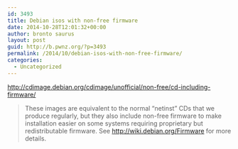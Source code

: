 ```yaml
---
id: 3493
title: Debian isos with non-free firmware
date: 2014-10-28T12:01:32+00:00
author: bronto saurus
layout: post
guid: http://b.pwnz.org/?p=3493
permalink: /2014/10/debian-isos-with-non-free-firmware/
categories:
  - Uncategorized
---
```

<http://cdimage.debian.org/cdimage/unofficial/non-free/cd-including-firmware/>

> These images are equivalent to the normal &#8220;netinst&#8221; CDs that we produce regularly, but they also include non-free firmware to make installation easier on some systems requiring proprietary but redistributable firmware. See http://wiki.debian.org/Firmware for more details.
